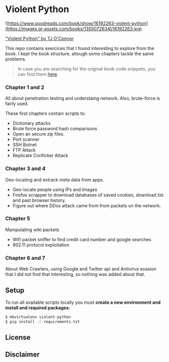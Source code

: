 # Violent Python

![https://www.goodreads.com/book/show/16192263-violent-python](https://images.gr-assets.com/books/1355072634l/16192263.jpg)

["Violent Python" by TJ O'Connor](https://www.amazon.ca/Violent-Python-Cookbook-Penetration-Engineers/dp/1597499579)
  
This repo contains exercices that I found interesting to explore from the book. I kept the book structure, altough some chapters tackle the same problems.

> In case you are searching for the original book code snippets, you can find them [here](
http://booksite.elsevier.com/9781597499576/chapters.php).


 
### Chapter 1 and 2

All about penetration testing and understaing network. Also, brute-force is fairly used.

These first chapters contain scripts to:
- Dictionary attacks
- Brute force password hash comparisons 
- Open an secure zip files.
- Port scanner
- SSH Botnet
- FTP Attack
- Replicate Conficker Attack

### Chapter 3 and 4

Geo-locating and extrack meta data from apps.

- Geo-locate people using IPs and Images
- Firefox scrapper to download databases of saved cookies, download list and past browser history.
- Figure out where DDos attack came from from packets on the network.

### Chapter 5
 
Manipulating wiki packets
- Wifi packet sniffer to find credit card number and google searches
- 802.11 protocol exploitation

### Chapter 6 and 7 

About Web Crawlers, using Google and Twitter api and Antivirus evasion that I did not find that interesting, so nothing was added about that.



## Setup

To run all available scripts locally you must **create a new environment and install and required packages**:

```bash
$ mkvirtualenv violent-python 
$ pip install -r requirements.txt
```

## License

## Disclaimer 
